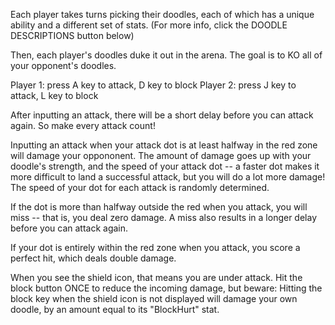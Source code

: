 Each player takes turns picking their doodles, each of which has a unique ability and a different set of stats. (For more info, click the DOODLE DESCRIPTIONS button below)

Then, each player's doodles duke it out in the arena.  The goal is to KO all of your opponent's doodles.

Player 1: press A key to attack, D key to block 
Player 2: press J key to attack, L key to block

After inputting an attack, there will be a short delay before you can attack again. So make every attack count!

Inputting an attack when your attack dot is at least halfway in the red zone  will damage your oppononent. The amount of damage goes up with  your doodle's strength, and the speed of your attack dot -- a faster  dot makes it more difficult to land a successful attack, but you will do a lot more damage! The speed of your dot for each attack is randomly determined. 

If the dot is more than halfway outside the red when you attack, you will miss -- that is, you deal zero damage. A miss also results in a longer delay before you can attack again.

If your dot is entirely within the red zone when you attack, you score a perfect hit, which deals double damage.

 When you see the shield icon, that means you are under attack. Hit the block button ONCE to reduce the incoming damage, but beware: Hitting the block key when the shield icon is not displayed will damage your own doodle, by an amount equal to its "BlockHurt" stat. 